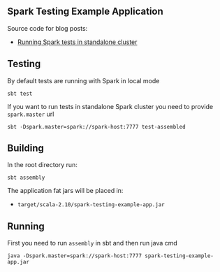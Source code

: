 ## Spark Testing Example Application

Source code for blog posts:

- [Running Spark tests in standalone cluster](http://eugenezhulenev.com/blog/2014/10/18/run-tests-in-standalone-spark-cluster/)

## Testing

By default tests are running with Spark in local mode

    sbt test

If you want to run tests in standalone Spark cluster you need to provide `spark.master` url

    sbt -Dspark.master=spark://spark-host:7777 test-assembled

## Building

In the root directory run:

    sbt assembly

The application fat jars will be placed in:
  - `target/scala-2.10/spark-testing-example-app.jar`


## Running

First you need to run `assembly` in sbt and then run java cmd

    java -Dspark.master=spark://spark-host:7777 spark-testing-example-app.jar
